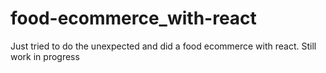 # food-ecommerce_with-react
Just tried to do the unexpected and did a food ecommerce with react. Still work in progress
